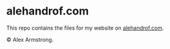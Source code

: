 # alehandrof.com

This repo contains the files for my website on [alehandrof.com](http://alehandrof.com).

&copy; Alex Armstrong.

